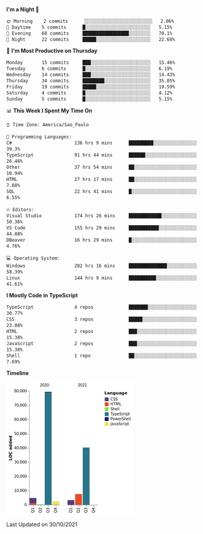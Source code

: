 <!--START_SECTION:waka-->
**I'm a Night 🦉** 

```text
🌞 Morning    2 commits      ░░░░░░░░░░░░░░░░░░░░░░░░░   2.06% 
🌆 Daytime    5 commits      █░░░░░░░░░░░░░░░░░░░░░░░░   5.15% 
🌃 Evening    68 commits     █████████████████░░░░░░░░   70.1% 
🌙 Night      22 commits     █████░░░░░░░░░░░░░░░░░░░░   22.68%

```
📅 **I'm Most Productive on Thursday** 

```text
Monday       15 commits     ███░░░░░░░░░░░░░░░░░░░░░░   15.46% 
Tuesday      6 commits      █░░░░░░░░░░░░░░░░░░░░░░░░   6.19% 
Wednesday    14 commits     ███░░░░░░░░░░░░░░░░░░░░░░   14.43% 
Thursday     34 commits     ████████░░░░░░░░░░░░░░░░░   35.05% 
Friday       19 commits     █████░░░░░░░░░░░░░░░░░░░░   19.59% 
Saturday     4 commits      █░░░░░░░░░░░░░░░░░░░░░░░░   4.12% 
Sunday       5 commits      █░░░░░░░░░░░░░░░░░░░░░░░░   5.15%

```


📊 **This Week I Spent My Time On** 

```text
⌚︎ Time Zone: America/Sao_Paulo

💬 Programming Languages: 
C#                       136 hrs 9 mins      █████████░░░░░░░░░░░░░░░░   39.3% 
TypeScript               91 hrs 44 mins      ██████░░░░░░░░░░░░░░░░░░░   26.48% 
Other                    37 hrs 54 mins      ██░░░░░░░░░░░░░░░░░░░░░░░   10.94% 
HTML                     27 hrs 17 mins      ██░░░░░░░░░░░░░░░░░░░░░░░   7.88% 
SQL                      22 hrs 41 mins      █░░░░░░░░░░░░░░░░░░░░░░░░   6.55%

🔥 Editors: 
Visual Studio            174 hrs 26 mins     ████████████░░░░░░░░░░░░░   50.36% 
VS Code                  155 hrs 29 mins     ███████████░░░░░░░░░░░░░░   44.88% 
DBeaver                  16 hrs 29 mins      █░░░░░░░░░░░░░░░░░░░░░░░░   4.76%

💻 Operating System: 
Windows                  202 hrs 16 mins     ██████████████░░░░░░░░░░░   58.39% 
Linux                    144 hrs 9 mins      ██████████░░░░░░░░░░░░░░░   41.61%

```

**I Mostly Code in TypeScript** 

```text
TypeScript               4 repos             ███████░░░░░░░░░░░░░░░░░░   30.77% 
CSS                      3 repos             █████░░░░░░░░░░░░░░░░░░░░   23.08% 
HTML                     2 repos             ███░░░░░░░░░░░░░░░░░░░░░░   15.38% 
JavaScript               2 repos             ███░░░░░░░░░░░░░░░░░░░░░░   15.38% 
Shell                    1 repo              ██░░░░░░░░░░░░░░░░░░░░░░░   7.69%

```


**Timeline**

![Chart not found](https://raw.githubusercontent.com/jonhoffmam/jonhoffmam/master/charts/bar_graph.png) 


 Last Updated on 30/10/2021
<!--END_SECTION:waka-->
